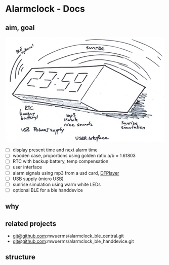 # Alarmclock - Docs

## aim, goal


![clock01](images/clock01.jpg)

- [ ] display present time and next alarm time
- [ ] wooden case, proportions using golden ratio a/b = 1.61803
- [ ] RTC with backup battery, temp compensation
- [ ] user interface
- [ ] alarm signals using mp3 from a usd card, [DFPlayer](https://starthardware.org/dfplayer-mini-mp3-player-fuer-arduino/)
- [ ] USB supply (micro USB)
- [ ] sunrise simulation using warm white LEDs
- [ ] optional BLE for a ble handdevice

## why

## related projects

+ git@github.com:mwuerms/alarmclock_ble_central.git
+ git@github.com:mwuerms/alarmclock_ble_handdevice.git

## structure
